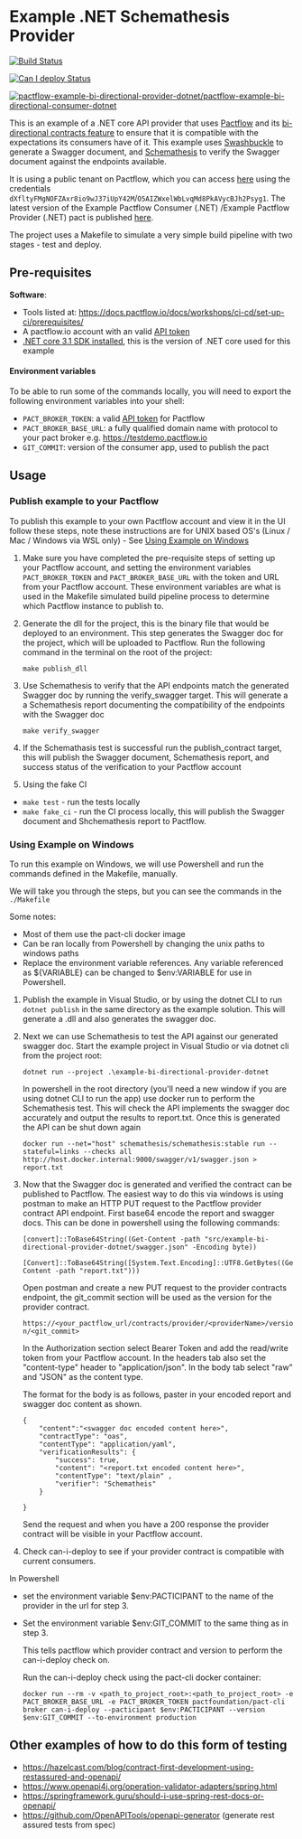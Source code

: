 # Example .NET Schemathesis Provider

[![Build Status](https://github.com/pactflow/example-bi-directional-provider-dotnet/actions/workflows/build.yml/badge.svg)](https://github.com/pactflow/example-bi-directional-provider-dotnet/actions)

[![Can I deploy Status](https://testdemo.pactflow.io/pacticipants/pactflow-example-bi-directional-provider-dotnet/branches/main/latest-version/can-i-deploy/to-environment/production/badge)](https://testdemo.pactflow.io/pacticipants/pactflow-example-bi-directional-provider-dotnet/branches/main/latest-version/can-i-deploy/to-environment/production/badge)

[![pactflow-example-bi-directional-provider-dotnet/pactflow-example-bi-directional-consumer-dotnet](https://testdemo.pactflow.io/pacts/provider/pactflow-example-bi-directional-provider-dotnet/consumer/pactflow-example-bi-directional-consumer-dotnet/latest/main/badge.svg)](https://testdemo.pactflow.io/pacts/provider/pactflow-example-bi-directional-provider-dotnet/consumer/pactflow-example-bi-directional-consumer-dotnet/latest/main)

This is an example of a .NET core API provider that uses [Pactflow](https://pactflow.io) and its [bi-directional contracts feature](https://pactflow.io/blog/bi-directional-contracts/) to ensure that it is compatible with the expectations its consumers have of it. This example uses [Swashbuckle](https://docs.microsoft.com/en-us/aspnet/core/tutorials/getting-started-with-swashbuckle?view=aspnetcore-6.0&tabs=visual-studio) to generate a Swagger document, and [Schemathesis](https://github.com/schemathesis/schemathesis) to verify the Swagger document against the endpoints available.

It is using a public tenant on Pactflow, which you can access [here](https://testdemo.pactflow.io/) using the credentials `dXfltyFMgNOFZAxr8io9wJ37iUpY42M`/`O5AIZWxelWbLvqMd8PkAVycBJh2Psyg1`. The latest version of the Example Pactflow Consumer (.NET) /Example Pactflow Provider (.NET) pact is published [here](https://testdemo.pactflow.io/overview/provider/pactflow-example-bi-directional-provider-dotnet/consumer/pactflow-example-bi-directional-consumer-dotnet).

The project uses a Makefile to simulate a very simple build pipeline with two stages - test and deploy.

## Pre-requisites

**Software**:

* Tools listed at: https://docs.pactflow.io/docs/workshops/ci-cd/set-up-ci/prerequisites/
* A pactflow.io account with an valid [API token](https://docs.pactflow.io/#configuring-your-api-token)
* [.NET core 3.1 SDK installed](https://dotnet.microsoft.com/en-us/download/dotnet/3.1), this is the version of .NET core used for this example
#### Environment variables

To be able to run some of the commands locally, you will need to export the following environment variables into your shell:

* `PACT_BROKER_TOKEN`: a valid [API token](https://docs.pactflow.io/#configuring-your-api-token) for Pactflow
* `PACT_BROKER_BASE_URL`: a fully qualified domain name with protocol to your pact broker e.g. https://testdemo.pactflow.io
* `GIT_COMMIT`: version of the consumer app, used to publish the pact

## Usage

### Publish example to your Pactflow

To publish this example to your own Pactflow account and view it in the UI follow these steps, note these instructions are for UNIX based OS's (Linux / Mac / Windows via WSL only) - See [Using Example on Windows](#using-example-on-windows)

1. Make sure you have completed the pre-requisite steps of setting up your Pactflow account, and setting the environment variables `PACT_BROKER_TOKEN` and `PACT_BROKER_BASE_URL` with the token and URL from your Pactflow account. These environment variables are what is used in the Makefile simulated build pipeline process to determine which Pactflow instance to publish to.

2. Generate the dll for the project, this is the binary file that would be deployed to an environment. This step generates the Swagger doc for the project, which will be uploaded to Pactflow. Run the following command in the terminal on the root of the project:

    ```make publish_dll```

3. Use Schemathesis to verify that the API endpoints match the generated Swagger doc by running the verify_swagger target. This will generate a a Schemathesis report documenting the compatibility of the endpoints with the Swagger doc

    ```make verify_swagger```

4. If the Schemathasis test is successful run the publish_contract target, this will publish the Swagger document, Schemathesis report, and success status of the verification to your Pactflow account
   
5.  Using the fake CI
* `make test` - run the tests locally
* `make fake_ci` - run the CI process locally, this will publish the Swagger document and Shchemathesis report to Pactflow.
 
### Using Example on Windows
To run this example on Windows, we will use Powershell and run the commands defined in the Makefile, manually.

We will take you through the steps, but you can see the commands in the `./Makefile`

Some notes:

* Most of them use the pact-cli docker image
* Can be ran locally from Powershell by changing the unix paths to windows paths
* Replace the environment variable references. Any variable referenced as ${VARIABLE} can be changed to $env:VARIABLE for use in Powershell.

1. Publish the example in Visual Studio, or by using the dotnet CLI to run `dotnet publish` in the same directory as the example solution. This will generate a .dll and also generates the swagger doc.

2. Next we can use Schemathesis to test the API against our generated swagger doc. Start the example project in Visual Studio or via dotnet cli from the project root:

    ```
    dotnet run --project .\example-bi-directional-provider-dotnet
    ```
    In powershell in the root directory (you'll need a new window if you are using dotnet CLI to run the app) use docker run to perform the Schemathesis test. This will check the API implements the swagger doc accurately and output the results to report.txt. Once this is generated the API can be shut down again

    ```
    docker run --net="host" schemathesis/schemathesis:stable run --stateful=links --checks all http://host.docker.internal:9000/swagger/v1/swagger.json > report.txt
    ```

3. Now that the Swagger doc is generated and verified the contract can be published to Pactflow. The easiest way to do this via windows is using postman to make an HTTP PUT request to the Pactflow provider contract API endpoint. First base64 encode the report and swagger docs. This can be done in powershell using the following commands:
    ```
    [convert]::ToBase64String((Get-Content -path "src/example-bi-directional-provider-dotnet/swagger.json" -Encoding byte))
    ```

    ```
    [Convert]::ToBase64String([System.Text.Encoding]::UTF8.GetBytes((Get-Content -path "report.txt")))  
    ```
    Open postman and create a new PUT request to the provider contracts endpoint, the git_commit section will be used as the version for the provider contract.

    `https://<your_pactflow_url/contracts/provider/<providerName>/version/<git_commit>`

    In the Authorization section select Bearer Token and add the read/write token from your Pactflow account.
    In the headers tab also set the "content-type" header to "application/json".
    In the body tab select "raw" and "JSON" as the content type.

    The format for the body is as follows, paster in your encoded report and swagger doc content as shown.

    ```
    {
        "content":"<swagger doc encoded content here>",
        "contractType": "oas",
        "contentType": "application/yaml",
        "verificationResults": {
            "success": true,
            "content": "<report.txt encoded content here>",
            "contentType": "text/plain"	,
            "verifier": "Schematheis"
        }

    }
    ```
    Send the request and when you have a 200 response the provider contract will be visible in your Pactflow account.

 4. Check can-i-deploy to see if your provider contract is compatible with current consumers. 
 
 In Powershell 
 
 * set the environment variable $env:PACTICIPANT to the name of the provider in the url for step 3.
 
* Set the environment variable $env:GIT_COMMIT to the same thing as in step 3.

    This tells pactflow which provider contract and version to perform the can-i-deploy check on.
    
     Run the can-i-deploy check using the pact-cli docker container:

    ```
    docker run --rm -v <path_to_project_root>:<path_to_project_root> -e PACT_BROKER_BASE_URL -e PACT_BROKER_TOKEN pactfoundation/pact-cli broker can-i-deploy --pacticipant $env:PACTICIPANT --version $env:GIT_COMMIT --to-environment production
    ```


## Other examples of how to do this form of testing

* https://hazelcast.com/blog/contract-first-development-using-restassured-and-openapi/
* https://www.openapi4j.org/operation-validator-adapters/spring.html
* https://springframework.guru/should-i-use-spring-rest-docs-or-openapi/
* https://github.com/OpenAPITools/openapi-generator (generate rest assured tests from spec)
